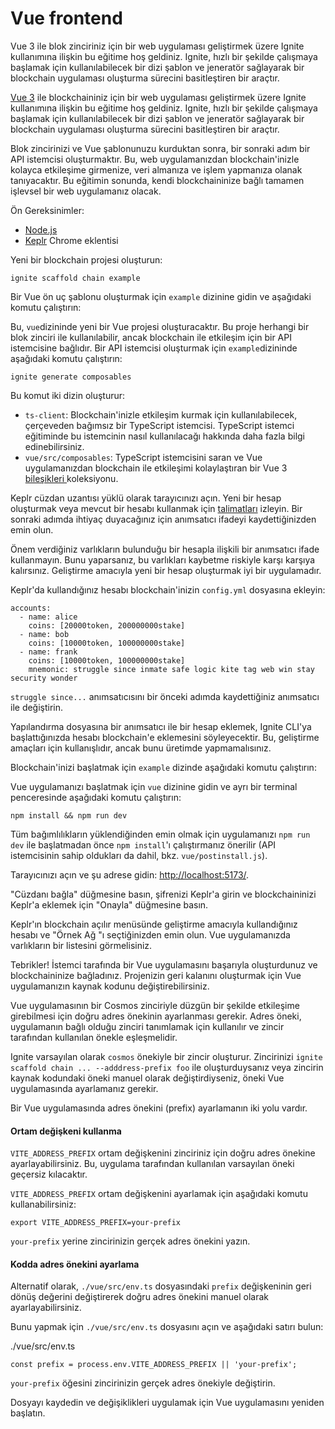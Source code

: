 # Vue frontend

Vue 3 ile blok zinciriniz için bir web uygulaması geliştirmek üzere Ignite kullanımına ilişkin bu eğitime hoş geldiniz. Ignite, hızlı bir şekilde çalışmaya başlamak için kullanılabilecek bir dizi şablon ve jeneratör sağlayarak bir blockchain uygulaması oluşturma sürecini basitleştiren bir araçtır.

[Vue 3](https://vuejs.org/) ile blockchaininiz için bir web uygulaması geliştirmek üzere Ignite kullanımına ilişkin bu eğitime hoş geldiniz. Ignite, hızlı bir şekilde çalışmaya başlamak için kullanılabilecek bir dizi şablon ve jeneratör sağlayarak bir blockchain uygulaması oluşturma sürecini basitleştiren bir araçtır.

Blok zincirinizi ve Vue şablonunuzu kurduktan sonra, bir sonraki adım bir API istemcisi oluşturmaktır. Bu, web uygulamanızdan blockchain'inizle kolayca etkileşime girmenize, veri almanıza ve işlem yapmanıza olanak tanıyacaktır. Bu eğitimin sonunda, kendi blockchaininize bağlı tamamen işlevsel bir web uygulamanız olacak.

Ön Gereksinimler:

* [Node.js](https://nodejs.org/en/)
* [Keplr](https://www.keplr.app/) Chrome eklentisi

Yeni bir blockchain projesi oluşturun:

```
ignite scaffold chain example
```

Bir Vue ön uç şablonu oluşturmak için `example` dizinine gidin ve aşağıdaki komutu çalıştırın:

Bu, `vue`dizininde yeni bir Vue projesi oluşturacaktır. Bu proje herhangi bir blok zinciri ile kullanılabilir, ancak blockchain ile etkileşim için bir API istemcisine bağlıdır. Bir API istemcisi oluşturmak için `example`dizininde aşağıdaki komutu çalıştırın:

```
ignite generate composables
```

Bu komut iki dizin oluşturur:

* `ts-client`: Blockchain'inizle etkileşim kurmak için kullanılabilecek, çerçeveden bağımsız bir TypeScript istemcisi. TypeScript istemci eğitiminde bu istemcinin nasıl kullanılacağı hakkında daha fazla bilgi edinebilirsiniz.
* `vue/src/composables`: TypeScript istemcisini saran ve Vue uygulamanızdan blockchain ile etkileşimi kolaylaştıran bir Vue 3 [bileşikleri ](https://vuejs.org/guide/reusability/composables.html)koleksiyonu.

Keplr cüzdan uzantısı yüklü olarak tarayıcınızı açın. Yeni bir hesap oluşturmak veya mevcut bir hesabı kullanmak için [talimatları](https://keplr.crunch.help/en/getting-started/creating-a-new-keplr-account) izleyin. Bir sonraki adımda ihtiyaç duyacağınız için anımsatıcı ifadeyi kaydettiğinizden emin olun.

Önem verdiğiniz varlıkların bulunduğu bir hesapla ilişkili bir anımsatıcı ifade kullanmayın. Bunu yaparsanız, bu varlıkları kaybetme riskiyle karşı karşıya kalırsınız. Geliştirme amacıyla yeni bir hesap oluşturmak iyi bir uygulamadır.&#x20;

Keplr'da kullandığınız hesabı blockchain'inizin `config.yml` dosyasına ekleyin:

```
accounts:
  - name: alice
    coins: [20000token, 200000000stake]
  - name: bob
    coins: [10000token, 100000000stake]
  - name: frank
    coins: [10000token, 100000000stake]
    mnemonic: struggle since inmate safe logic kite tag web win stay security wonder
```

`struggle since...` anımsatıcısını bir önceki adımda kaydettiğiniz anımsatıcı ile değiştirin.

Yapılandırma dosyasına bir anımsatıcı ile bir hesap eklemek, Ignite CLI'ya başlattığınızda hesabı blockchain'e eklemesini söyleyecektir. Bu, geliştirme amaçları için kullanışlıdır, ancak bunu üretimde yapmamalısınız.

Blockchain'inizi başlatmak için `example` dizinde aşağıdaki komutu çalıştırın:

Vue uygulamanızı başlatmak için `vue` dizinine gidin ve ayrı bir terminal penceresinde aşağıdaki komutu çalıştırın:

```
npm install && npm run dev
```

Tüm bağımlılıkların yüklendiğinden emin olmak için uygulamanızı `npm run dev` ile başlatmadan önce `npm install`'ı çalıştırmanız önerilir (API istemcisinin sahip oldukları da dahil, bkz. `vue/postinstall.js`).

Tarayıcınızı açın ve şu adrese gidin: [http://localhost:5173/](http://localhost:5173/).

"Cüzdanı bağla" düğmesine basın, şifrenizi Keplr'a girin ve blockchaininizi Keplr'a eklemek için "Onayla" düğmesine basın.

Keplr'ın blockchain açılır menüsünde geliştirme amacıyla kullandığınız hesabı ve "Örnek Ağ "ı seçtiğinizden emin olun. Vue uygulamanızda varlıkların bir listesini görmelisiniz.

Tebrikler! İstemci tarafında bir Vue uygulamasını başarıyla oluşturdunuz ve blockchaininize bağladınız. Projenizin geri kalanını oluşturmak için Vue uygulamanızın kaynak kodunu değiştirebilirsiniz.

Vue uygulamasının bir Cosmos zinciriyle düzgün bir şekilde etkileşime girebilmesi için doğru adres önekinin ayarlanması gerekir. Adres öneki, uygulamanın bağlı olduğu zinciri tanımlamak için kullanılır ve zincir tarafından kullanılan önekle eşleşmelidir.

Ignite varsayılan olarak `cosmos` önekiyle bir zincir oluşturur. Zincirinizi `ignite scaffold chain ... --adddress-prefix foo` ile oluşturduysanız veya zincirin kaynak kodundaki öneki manuel olarak değiştirdiyseniz, öneki Vue uygulamasında ayarlamanız gerekir.

Bir Vue uygulamasında adres önekini (prefix) ayarlamanın iki yolu vardır.

#### Ortam değişkeni kullanma[​](broken-reference) <a href="#using-an-environment-variable" id="using-an-environment-variable"></a>

`VITE_ADDRESS_PREFIX` ortam değişkenini zinciriniz için doğru adres önekine ayarlayabilirsiniz. Bu, uygulama tarafından kullanılan varsayılan öneki geçersiz kılacaktır.

`VITE_ADDRESS_PREFIX` ortam değişkenini ayarlamak için aşağıdaki komutu kullanabilirsiniz:

```
export VITE_ADDRESS_PREFIX=your-prefix
```

`your-prefix` yerine zincirinizin gerçek adres önekini yazın.

#### Kodda adres önekini ayarlama[​](broken-reference) <a href="#setting-address-prefix-in-the-code" id="setting-address-prefix-in-the-code"></a>

Alternatif olarak, `./vue/src/env.ts` dosyasındaki `prefix` değişkeninin geri dönüş değerini değiştirerek doğru adres önekini manuel olarak ayarlayabilirsiniz.

Bunu yapmak için `./vue/src/env.ts` dosyasını açın ve aşağıdaki satırı bulun:

./vue/src/env.ts

```
const prefix = process.env.VITE_ADDRESS_PREFIX || 'your-prefix';
```

`your-prefix` öğesini zincirinizin gerçek adres önekiyle değiştirin.

Dosyayı kaydedin ve değişiklikleri uygulamak için Vue uygulamasını yeniden başlatın.
